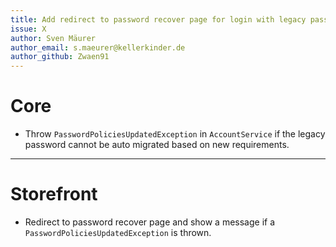 ```yaml
---
title: Add redirect to password recover page for login with legacy password which does not match new requirements
issue: X
author: Sven Mäurer
author_email: s.maeurer@kellerkinder.de
author_github: Zwaen91
---
```

# Core
* Throw `PasswordPoliciesUpdatedException` in `AccountService` if the legacy password cannot be auto migrated based on new requirements.
___
# Storefront
* Redirect to password recover page and show a message if a `PasswordPoliciesUpdatedException` is thrown.
